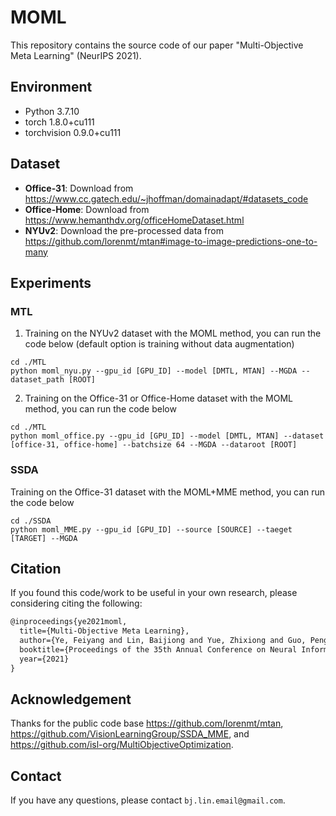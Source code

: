 # MOML

This repository contains the source code of our paper "Multi-Objective Meta Learning" (NeurIPS 2021).



## Environment

- Python 3.7.10
- torch 1.8.0+cu111
- torchvision 0.9.0+cu111

## Dataset

- **Office-31**: Download from https://www.cc.gatech.edu/~jhoffman/domainadapt/#datasets_code
- **Office-Home**: Download from https://www.hemanthdv.org/officeHomeDataset.html
- **NYUv2**: Download the pre-processed data from https://github.com/lorenmt/mtan#image-to-image-predictions-one-to-many

## Experiments

### MTL

1. Training on the NYUv2 dataset with the MOML method, you can run the code below (default option is training without data augmentation)

```shell
cd ./MTL
python moml_nyu.py --gpu_id [GPU_ID] --model [DMTL, MTAN] --MGDA --dataset_path [ROOT]
```

2. Training on the Office-31 or Office-Home dataset with the MOML method, you can run the code below

```shell
cd ./MTL
python moml_office.py --gpu_id [GPU_ID] --model [DMTL, MTAN] --dataset [office-31, office-home] --batchsize 64 --MGDA --dataroot [ROOT]
```

### SSDA

Training on the Office-31 dataset with the MOML+MME method, you can run the code below

```shell
cd ./SSDA
python moml_MME.py --gpu_id [GPU_ID] --source [SOURCE] --taeget [TARGET] --MGDA
```

## Citation

If you found this code/work to be useful in your own research, please considering citing the following:

```latex
@inproceedings{ye2021moml,
  title={Multi-Objective Meta Learning},
  author={Ye, Feiyang and Lin, Baijiong and Yue, Zhixiong and Guo, Pengxin and Xiao, Qiao and Zhang, Yu},
  booktitle={Proceedings of the 35th Annual Conference on Neural Information Processing Systems},
  year={2021}
}
```

## Acknowledgement

Thanks for the public code base https://github.com/lorenmt/mtan, https://github.com/VisionLearningGroup/SSDA_MME, and https://github.com/isl-org/MultiObjectiveOptimization.

## Contact

If you have any questions, please contact `bj.lin.email@gmail.com`.
